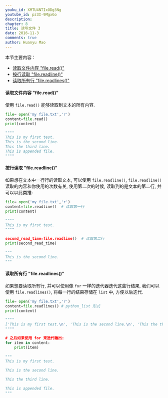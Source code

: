 ```yaml
---
youku_id: XMTU4NTIxODg3Ng
youtube_id: pz3I-9MgxGo
description: 
chapter: 8
title: 读写文件 3
date: 2016-11-3
comments: true
author: Huanyu Mao
---
```


本节主要内容：

- [读取文件内容 "file.read()"](#read)
- [按行读取 "file.readline()"](#readline)
- [读取所有行 "file.readlines()"](#readlines)

<h4 class="tut-h4-pad" id="read">读取文件内容 "file.read()"</h4>

使用 `file.read()` 能够读取到文本的所有内容.

```python
file= open('my file.txt','r') 
content=file.read()  
print(content)

""""
This is my first test.
This is the second line.
This the third line.
This is appended file.    
""""
```

<h4 class="tut-h4-pad" id="readline">按行读取 "file.readline()"</h4>

如果想在文本中一行行的读取文本, 可以使用 `file.readline()`, `file.readline()` 读取的内容和你使用的次数有关,
使用第二次的时候, 读取到的是文本的第二行, 并可以以此类推:

```python
file= open('my file.txt','r') 
content=file.readline()  # 读取第一行
print(content)

""""
This is my first test.
""""

second_read_time=file.readline()  # 读取第二行
print(second_read_time)

"""
This is the second line.
"""
```


<h4 class="tut-h4-pad" id="readlines">读取所有行 "file.readlines()"</h4>

如果想要读取所有行, 并可以使用像 `for` 一样的迭代器迭代这些行结果, 我们可以使用 `file.readlines()`, 将每一行的结果存储在 `list` 中, 方便以后迭代.

```python
file= open('my file.txt','r') 
content=file.readlines() # python_list 形式
print(content)

""""
['This is my first test.\n', 'This is the second line.\n', 'This the third line.\n', 'This is appended file.']
""""

# 之后如果使用 for 来迭代输出:
for item in content:
    print(item)
    
"""
This is my first test.

This is the second line.

This the third line.

This is appended file.
"""
```



